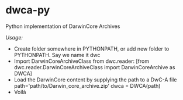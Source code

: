 dwca-py
=======

Python implementation of DarwinCore Archives

*Usage:*

- Create folder somewhere in PYTHONPATH, or add new folder to PYTHONPATH. Say we name it dwc
- Import DarwinCoreArchiveClass from dwc.reader:
	[from dwc.reader.DarwinCoreArchiveClass import DarwinCoreArchive as DWCA]
- Load the DarwinCore content by supplying the path to a DwC-A file
	path='path/to/Darwin_core_archive.zip'
	dwca = DWCA(path)
- Voilà
